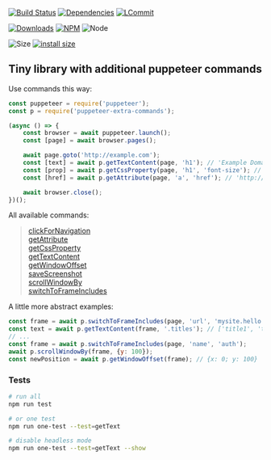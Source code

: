 [![Build Status](https://travis-ci.org/k03mad/puppeteer-extra-commands.svg?branch=master)](https://travis-ci.org/k03mad/puppeteer-extra-commands) [![Dependencies](https://david-dm.org/k03mad/puppeteer-extra-commands.svg)](https://github.com/k03mad/puppeteer-extra-commands/blob/master/package.json) [![LCommit](https://img.shields.io/github/last-commit/k03mad/puppeteer-extra-commands.svg)](https://github.com/k03mad/puppeteer-extra-commands/commits/master)

[![Downloads](https://img.shields.io/npm/dt/puppeteer-extra-commands.svg)](https://www.npmjs.com/package/puppeteer-extra-commands) [![NPM](https://img.shields.io/npm/v/puppeteer-extra-commands.svg)](https://www.npmjs.com/package/puppeteer-extra-commands) ![Node](https://img.shields.io/node/v/puppeteer-extra-commands.svg)

![Size](https://img.shields.io/github/repo-size/k03mad/puppeteer-extra-commands.svg) [![install size](https://packagephobia.now.sh/badge?p=puppeteer-extra-commands)](https://packagephobia.now.sh/result?p=puppeteer-extra-commands)

## Tiny library with additional puppeteer commands

Use commands this way:

```js
const puppeteer = require('puppeteer');
const p = require('puppeteer-extra-commands');

(async () => {
    const browser = await puppeteer.launch();
    const [page] = await browser.pages();

    await page.goto('http://example.com');
    const [text] = await p.getTextContent(page, 'h1'); // 'Example Domain'
    const [prop] = await p.getCssProperty(page, 'h1', 'font-size'); // '32px'
    const [href] = await p.getAttribute(page, 'a', 'href'); // 'http://www.iana.org/domains/example'

    await browser.close();
})();
```

All available commands:

> [clickForNavigation](https://github.com/k03mad/puppeteer-extra-commands/blob/master/commands/clickForNavigation.js)\
> [getAttribute](https://github.com/k03mad/puppeteer-extra-commands/blob/master/commands/getAttribute.js)\
> [getCssProperty](https://github.com/k03mad/puppeteer-extra-commands/blob/master/commands/getCssProperty.js)\
> [getTextContent](https://github.com/k03mad/puppeteer-extra-commands/blob/master/commands/getInnerText.js)\
> [getWindowOffset](https://github.com/k03mad/puppeteer-extra-commands/blob/master/commands/getWindowOffset.js)\
> [saveScreenshot](https://github.com/k03mad/puppeteer-extra-commands/blob/master/commands/saveScreenshot.js)\
> [scrollWindowBy](https://github.com/k03mad/puppeteer-extra-commands/blob/master/commands/scrollWindowBy.js)\
> [switchToFrameIncludes](https://github.com/k03mad/puppeteer-extra-commands/blob/master/commands/switchToFrameIncludes.js)

A little more abstract examples:

```js
const frame = await p.switchToFrameIncludes(page, 'url', 'mysite.hello.com/iframe.html');
const text = await p.getTextContent(frame, '.titles'); // ['title1', 'title2', 'title3']
// ...
const frame = await p.switchToFrameIncludes(page, 'name', 'auth');
await p.scrollWindowBy(frame, {y: 100});
const newPosition = await p.getWindowOffset(frame); // {x: 0; y: 100}
```

### Tests

```bash
# run all
npm run test

# or one test
npm run one-test --test=getText

# disable headless mode
npm run one-test --test=getText --show
```
